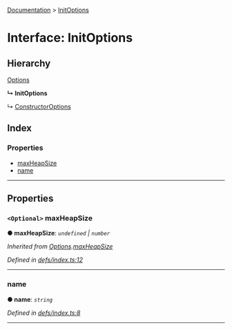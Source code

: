 [Documentation](../README.md) > [InitOptions](../interfaces/initoptions.md)

# Interface: InitOptions

## Hierarchy

 [Options](options.md)

**↳ InitOptions**

↳  [ConstructorOptions](constructoroptions.md)

## Index

### Properties

* [maxHeapSize](initoptions.md#maxheapsize)
* [name](initoptions.md#name)

---

## Properties

<a id="maxheapsize"></a>

### `<Optional>` maxHeapSize

**● maxHeapSize**: *`undefined` \| `number`*

*Inherited from [Options](options.md).[maxHeapSize](options.md#maxheapsize)*

*Defined in [defs/index.ts:12](https://github.com/badbatch/cachemap/blob/412f22b/packages/indexed-db/src/defs/index.ts#L12)*

___
<a id="name"></a>

###  name

**● name**: *`string`*

*Defined in [defs/index.ts:8](https://github.com/badbatch/cachemap/blob/412f22b/packages/indexed-db/src/defs/index.ts#L8)*

___

